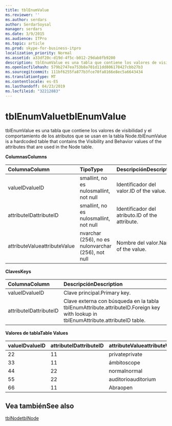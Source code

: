 ```yaml
---
title: tblEnumValue
ms.reviewer: ''
ms.author: serdars
author: SerdarSoysal
manager: serdars
ms.date: 3/9/2015
ms.audience: ITPro
ms.topic: article
ms.prod: skype-for-business-itpro
localization_priority: Normal
ms.assetid: a33df20c-d19d-4f5c-b012-29dab8fb9200
description: tblEnumValue es una tabla que contiene los valores de visibilidad y el comportamiento de los atributos que se usan en la tabla Node.
ms.openlocfilehash: 579b2747ea753b8a701d11dd806178427cbb27b3
ms.sourcegitcommit: 111bf6255fa877b3fce70fa8166e8ec5a6643434
ms.translationtype: MT
ms.contentlocale: es-ES
ms.lasthandoff: 04/23/2019
ms.locfileid: "32212883"
---
```

# <a name="tblenumvalue"></a><span data-ttu-id="38810-103">tblEnumValue</span><span class="sxs-lookup"><span data-stu-id="38810-103">tblEnumValue</span></span>
 
<span data-ttu-id="38810-104">tblEnumValue es una tabla que contiene los valores de visibilidad y el comportamiento de los atributos que se usan en la tabla Node.</span><span class="sxs-lookup"><span data-stu-id="38810-104">tblEnumValue is a hardcoded table that contains the Visibility and Behavior values of the attributes that are used in the Node table.</span></span>
  
<span data-ttu-id="38810-105">**Columnas**</span><span class="sxs-lookup"><span data-stu-id="38810-105">**Columns**</span></span>

|<span data-ttu-id="38810-106">**Columna**</span><span class="sxs-lookup"><span data-stu-id="38810-106">**Column**</span></span>|<span data-ttu-id="38810-107">**Tipo**</span><span class="sxs-lookup"><span data-stu-id="38810-107">**Type**</span></span>|<span data-ttu-id="38810-108">**Descripción**</span><span class="sxs-lookup"><span data-stu-id="38810-108">**Description**</span></span>|
|:-----|:-----|:-----|
|<span data-ttu-id="38810-109">valueID</span><span class="sxs-lookup"><span data-stu-id="38810-109">valueID</span></span>  <br/> |<span data-ttu-id="38810-110">smallint, no es nulo</span><span class="sxs-lookup"><span data-stu-id="38810-110">smallint, not null</span></span>  <br/> |<span data-ttu-id="38810-111">Identificador del valor.</span><span class="sxs-lookup"><span data-stu-id="38810-111">ID of the value.</span></span>  <br/> |
|<span data-ttu-id="38810-112">attributeID</span><span class="sxs-lookup"><span data-stu-id="38810-112">attributeID</span></span>  <br/> |<span data-ttu-id="38810-113">smallint, no es nulo</span><span class="sxs-lookup"><span data-stu-id="38810-113">smallint, not null</span></span>  <br/> |<span data-ttu-id="38810-114">Identificador del atributo.</span><span class="sxs-lookup"><span data-stu-id="38810-114">ID of the attribute.</span></span>  <br/> |
|<span data-ttu-id="38810-115">attributeValue</span><span class="sxs-lookup"><span data-stu-id="38810-115">attributeValue</span></span>  <br/> |<span data-ttu-id="38810-116">nvarchar (256), no es nulo</span><span class="sxs-lookup"><span data-stu-id="38810-116">nvarchar (256), not null</span></span>  <br/> |<span data-ttu-id="38810-117">Nombre del valor.</span><span class="sxs-lookup"><span data-stu-id="38810-117">Name of the value.</span></span>  <br/> |
   
<span data-ttu-id="38810-118">**Claves**</span><span class="sxs-lookup"><span data-stu-id="38810-118">**Keys**</span></span>

|<span data-ttu-id="38810-119">**Columna**</span><span class="sxs-lookup"><span data-stu-id="38810-119">**Column**</span></span>|<span data-ttu-id="38810-120">**Descripción**</span><span class="sxs-lookup"><span data-stu-id="38810-120">**Description**</span></span>|
|:-----|:-----|
|<span data-ttu-id="38810-121">valueID</span><span class="sxs-lookup"><span data-stu-id="38810-121">valueID</span></span>  <br/> |<span data-ttu-id="38810-122">Clave principal.</span><span class="sxs-lookup"><span data-stu-id="38810-122">Primary key.</span></span>  <br/> |
|<span data-ttu-id="38810-123">attributeID</span><span class="sxs-lookup"><span data-stu-id="38810-123">attributeID</span></span>  <br/> |<span data-ttu-id="38810-124">Clave externa con búsqueda en la tabla tblEnumAttribute.attributeID.</span><span class="sxs-lookup"><span data-stu-id="38810-124">Foreign key with lookup in tblEnumAttribute.attributeID table.</span></span>  <br/> |
   
<span data-ttu-id="38810-125">**Valores de tabla**</span><span class="sxs-lookup"><span data-stu-id="38810-125">**Table Values**</span></span>

|<span data-ttu-id="38810-126">**valueID**</span><span class="sxs-lookup"><span data-stu-id="38810-126">**valueID**</span></span>|<span data-ttu-id="38810-127">**attributeID**</span><span class="sxs-lookup"><span data-stu-id="38810-127">**attributeID**</span></span>|<span data-ttu-id="38810-128">**attributeValue**</span><span class="sxs-lookup"><span data-stu-id="38810-128">**attributeValue**</span></span>|
|:-----|:-----|:-----|
|<span data-ttu-id="38810-129">2</span><span class="sxs-lookup"><span data-stu-id="38810-129">2</span></span>  <br/> |<span data-ttu-id="38810-130">1</span><span class="sxs-lookup"><span data-stu-id="38810-130">1</span></span>  <br/> |<span data-ttu-id="38810-131">private</span><span class="sxs-lookup"><span data-stu-id="38810-131">private</span></span>  <br/> |
|<span data-ttu-id="38810-132">3</span><span class="sxs-lookup"><span data-stu-id="38810-132">3</span></span>  <br/> |<span data-ttu-id="38810-133">1</span><span class="sxs-lookup"><span data-stu-id="38810-133">1</span></span>  <br/> |<span data-ttu-id="38810-134">ámbito</span><span class="sxs-lookup"><span data-stu-id="38810-134">scope</span></span>  <br/> |
|<span data-ttu-id="38810-135">4</span><span class="sxs-lookup"><span data-stu-id="38810-135">4</span></span>  <br/> |<span data-ttu-id="38810-136">2</span><span class="sxs-lookup"><span data-stu-id="38810-136">2</span></span>  <br/> |<span data-ttu-id="38810-137">normal</span><span class="sxs-lookup"><span data-stu-id="38810-137">normal</span></span>  <br/> |
|<span data-ttu-id="38810-138">5</span><span class="sxs-lookup"><span data-stu-id="38810-138">5</span></span>  <br/> |<span data-ttu-id="38810-139">2</span><span class="sxs-lookup"><span data-stu-id="38810-139">2</span></span>  <br/> |<span data-ttu-id="38810-140">auditorio</span><span class="sxs-lookup"><span data-stu-id="38810-140">auditorium</span></span>  <br/> |
|<span data-ttu-id="38810-141">6</span><span class="sxs-lookup"><span data-stu-id="38810-141">6</span></span>  <br/> |<span data-ttu-id="38810-142">1</span><span class="sxs-lookup"><span data-stu-id="38810-142">1</span></span>  <br/> |<span data-ttu-id="38810-143">Abra</span><span class="sxs-lookup"><span data-stu-id="38810-143">open</span></span>  <br/> |
   
## <a name="see-also"></a><span data-ttu-id="38810-144">Vea también</span><span class="sxs-lookup"><span data-stu-id="38810-144">See also</span></span>

[<span data-ttu-id="38810-145">tblNode</span><span class="sxs-lookup"><span data-stu-id="38810-145">tblNode</span></span>](tblnode.md)
